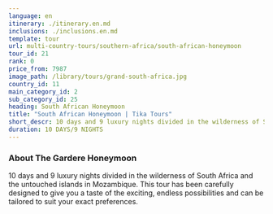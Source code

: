 ```yaml
---
language: en
itinerary: ./itinerary.en.md
inclusions: ./inclusions.en.md
template: tour
url: multi-country-tours/southern-africa/south-african-honeymoon
tour_id: 21
rank: 0
price_from: 7987
image_path: /library/tours/grand-south-africa.jpg
country_id: 11
main_category_id: 2
sub_category_id: 25
heading: South African Honeymoon
title: "South African Honeymoon | Tika Tours"
short_descr: 10 days and 9 luxury nights divided in the wilderness of South Africa and the untouched islands in Mozambique. This tour has been carefully designed to give you a taste of the exciting, endless
duration: 10 DAYS/9 NIGHTS
---
```

### About The Gardere Honeymoon


10 days and 9 luxury nights divided in the wilderness of South Africa and the untouched
islands in Mozambique. This tour has been carefully designed to give you a taste
of the exciting, endless possibilities and can be tailored to suit your exact preferences.
